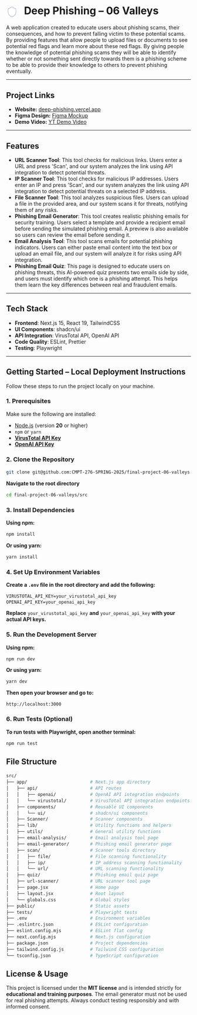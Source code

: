 <h1 align="left">
  <img src="shield.svg" alt="Shield Icon" width="32" style="vertical-align: middle; margin-right: 10px;" />
  Deep Phishing – 06 Valleys
</h1>

A web application created to educate users about phishing scams, their consequences, and how to prevent falling victim to these potential scams. By providing features that allow people to upload files or documents to see potential red flags and learn more about these red flags. By giving people the knowledge of potential phishing scams they will be able to identify whether or not something sent directly towards them is a phishing scheme to be able to provide their knowledge to others to prevent phishing eventually. 

---

## Project Links
- **Website:** [deep-phishing.vercel.app](https://deep-phishing.vercel.app/)
- **Figma Design:** [Figma Mockup](https://www.figma.com/design/y4kHVPOzWIWg3aWcmWZJC6/CMPT-276---06-Valleys?node-id=2-4&p=f&t=PgEmEwuBzdfAKXPk-0)
- **Demo Video:** [YT Demo Video](https://www.youtube.com/watch?v=51Vm4dMfB8s)

---

## Features
- **URL Scanner Tool**: This tool checks for malicious links. Users enter a URL and press 'Scan', and our system analyzes the link using API integration to detect potential threats.
- **IP Scanner Tool**: This tool checks for malicious IP addresses. Users enter an IP and press 'Scan', and our system analyzes the link using API integration to detect potential threats on a selected IP address.
- **File Scanner Tool**: This tool analyzes suspicious files. Users can upload a file in the provided area, and our system scans it for threats, notifying them of any risks.
- **Phishing Email Generator**: This tool creates realistic phishing emails for security training. Users select a template and provide a recipient email before sending the simulated phishing email. A preview is also available so users can review the email before sending it.
- **Email Analysis Tool**: This tool scans emails for potential phishing indicators. Users can either paste email content into the text box or upload an email file, and our system will analyze it for risks using API integration.
- **Phishing Email Quiz**: This page is designed to educate users on phishing threats, this AI-powered quiz presents two emails side by side, and users must identify which one is a phishing attempt. This helps them learn the key differences between real and fraudulent emails.
---

## Tech Stack
- **Frontend**: Next.js 15, React 19, TailwindCSS
- **UI Components**: shadcn/ui
- **API Integration**: VirusTotal API, OpenAI API
- **Code Quality**: ESLint, Prettier
- **Testing**: Playwright

---

## Getting Started – Local Deployment Instructions

Follow these steps to run the project locally on your machine.

### 1. **Prerequisites**

Make sure the following are installed:

- [Node.js](https://nodejs.org/en) (version **20** or higher)
- `npm` or `yarn`
- **[VirusTotal API Key](https://www.virustotal.com/gui/home/upload)**
- **[OpenAI API Key](https://platform.openai.com/api-keys)**

### 2. Clone the Repository
```sh
git clone git@github.com:CMPT-276-SPRING-2025/final-project-06-valleys.git
```
**Navigate to the root directory**
```sh
cd final-project-06-valleys/src
```

### 3. Install Dependencies
**Using npm:**
```sh
npm install
```

**Or using yarn:**
```sh
yarn install
```

### 4. Set Up Environment Variables

**Create a `.env` file in the root directory and add the following:**
```env
VIRUSTOTAL_API_KEY=your_virustotal_api_key
OPENAI_API_KEY=your_openai_api_key
```
**Replace** `your_virustotal_api_key` **and** `your_openai_api_key` **with your actual API keys.**

### 5. Run the Development Server
**Using npm:**
```sh
npm run dev
```
**Or using yarn:**
```sh
yarn dev
```

**Then open your browser and go to:**
```
http://localhost:3000
```

### 6. Run Tests (Optional)
**To run tests with Playwright, open another terminal:**
```sh
npm run test
```

## File Structure

```bash
src/
├── app/                        # Next.js app directory
│   ├── api/                    # API routes
│   │   ├── openai/             # OpenAI API integration endpoints
│   │   └── virustotal/         # VirusTotal API integration endpoints
│   ├── components/             # Reusable UI components
│   │   └── ui/                 # shadcn/ui components
│   ├── Scanner/                # Scanner components
│   ├── lib/                    # Utility functions and helpers
│   ├── utils/                  # General utility functions
│   ├── email-analysis/         # Email analysis tool page
│   ├── email-generator/        # Phishing email generator page
│   ├── scan/                   # Scanner tools directory
│   │   ├── file/               # File scanning functionality
│   │   ├── ip/                 # IP address scanning functionality
│   │   └── url/                # URL scanning functionality
│   ├── quiz/                   # Phishing email quiz page
│   ├── url-scanner/            # URL scanner tool page
│   ├── page.jsx                # Home page
│   ├── layout.jsx              # Root layout
│   └── globals.css             # Global styles
├── public/                     # Static assets
├── tests/                      # Playwright tests
├── .env                        # Environment variables
├── .eslintrc.json              # ESLint configuration
├── eslint.config.mjs           # ESLint flat config
├── next.config.mjs             # Next.js configuration
├── package.json                # Project dependencies
├── tailwind.config.js          # Tailwind CSS configuration
└── tsconfig.json               # TypeScript configuration
```


## License & Usage

This project is licensed under the **MIT license** and is intended strictly for **educational and training purposes**. The email generator must not be used for real phishing attempts. Always conduct testing responsibly and with informed consent.
